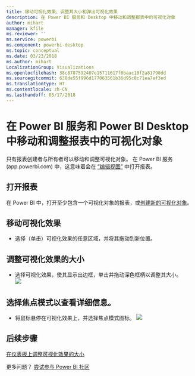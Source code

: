 ```yaml
---
title: 移动可视化效果、调整其大小和弹出可视化效果
description: 在 Power BI 服务和 Desktop 中移动和调整报表中的可视化对象
author: mihart
manager: kfile
ms.reviewer: ''
ms.service: powerbi
ms.component: powerbi-desktop
ms.topic: conceptual
ms.date: 03/23/2018
ms.author: mihart
LocalizationGroup: Visualizations
ms.openlocfilehash: 38c8787592407e15711617f0baac10f2a81790dd
ms.sourcegitcommit: 638de55f996d177063561b36d95c8c71ea7af3ed
ms.translationtype: HT
ms.contentlocale: zh-CN
ms.lasthandoff: 05/17/2018
---
```

# <a name="move-and-resize-a-visualization-in-a-report-in-power-bi-service-and-power-bi-desktop"></a>在 Power BI 服务和 Power BI Desktop 中移动和调整报表中的可视化对象
只有报表创建者与所有者可以移动和调整可视化对象。 在 Power BI 服务 (app.powerbi.com) 中，这意味着会在 [“编辑视图”](service-reading-view-and-editing-view.md) 中打开报表。

## <a name="open-the-report"></a>打开报表
在 Power BI 中，打开至少包含一个可视化对象的报表，或[创建新的可视化对象](power-bi-report-add-visualizations-i.md)。 

## <a name="move-the-visualization"></a>移动可视化效果
* 选择（单击）可视化效果的任意区域，并将其拖动到新位置。

## <a name="resize-the-visualization"></a>调整可视化效果的大小
* 选择可视化效果，使其显示出边框，单击并拖动深色框柄以调整其大小。  
  ![](media/power-bi-visualization-move-and-resize/untitled.gif)

## <a name="select-focus-mode-to-see-more-detail"></a>选择焦点模式以查看详细信息。
* 将鼠标悬停在可视化效果上，并选择焦点模式图标。
  ![](media/power-bi-visualization-move-and-resize/pbi_popouticon.jpg)

## <a name="next-steps"></a>后续步骤
[在仪表板上调整可视化效果的大小](service-dashboard-edit-tile.md)  

更多问题？ [尝试参与 Power BI 社区](http://community.powerbi.com/)